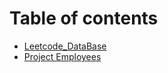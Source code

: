 # Table of contents

* [Leetcode\_DataBase](README.md)
* [Project Employees](project-employees.md)

